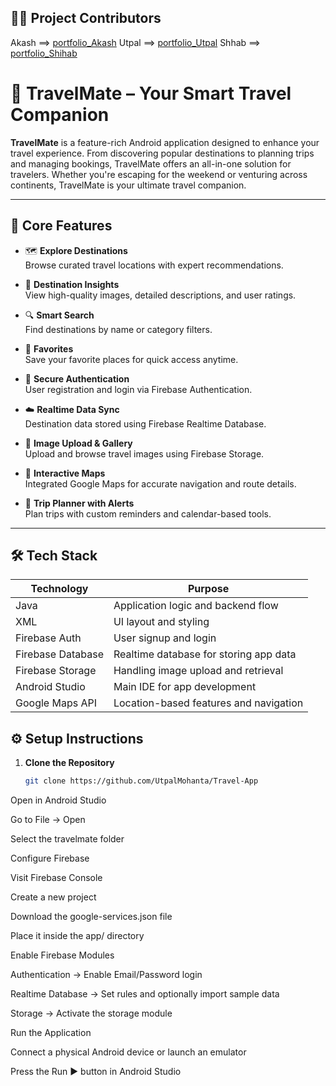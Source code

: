 
##  👨‍💻 Project Contributors
	                                                       
Akash	==> [portfolio_Akash](http://akash-devworks.netlify.app)
Utpal ==> [portfolio_Utpal](https://tinyurl.com/mv27mw5m)
Shhab ==> [portfolio_Shihab](https://shihab0202.github.io/)

# 📱 TravelMate – Your Smart Travel Companion

**TravelMate** is a feature-rich Android application designed to enhance your travel experience. From discovering popular destinations to planning trips and managing bookings, TravelMate offers an all-in-one solution for travelers. Whether you're escaping for the weekend or venturing across continents, TravelMate is your ultimate travel companion.

---

## 🧭 Core Features

- 🗺️ **Explore Destinations**  
  Browse curated travel locations with expert recommendations.

- 📌 **Destination Insights**  
  View high-quality images, detailed descriptions, and user ratings.

- 🔍 **Smart Search**  
  Find destinations by name or category filters.

- 💾 **Favorites**  
  Save your favorite places for quick access anytime.

- 🔐 **Secure Authentication**  
  User registration and login via Firebase Authentication.

- ☁️ **Realtime Data Sync**  
  Destination data stored using Firebase Realtime Database.

- 📸 **Image Upload & Gallery**  
  Upload and browse travel images using Firebase Storage.

- 📍 **Interactive Maps**  
  Integrated Google Maps for accurate navigation and route details.

- 📆 **Trip Planner with Alerts**  
  Plan trips with custom reminders and calendar-based tools.

---

## 🛠️ Tech Stack

| Technology        | Purpose                                  |
|-------------------|-------------------------------------------|
| Java              | Application logic and backend flow        |
| XML               | UI layout and styling                     |
| Firebase Auth     | User signup and login                     |
| Firebase Database | Realtime database for storing app data    |
| Firebase Storage  | Handling image upload and retrieval       |
| Android Studio    | Main IDE for app development              |
| Google Maps API   | Location-based features and navigation    |


## ⚙️ Setup Instructions

1. **Clone the Repository**
   ```bash
   git clone https://github.com/UtpalMohanta/Travel-App
Open in Android Studio

Go to File → Open

Select the travelmate folder

Configure Firebase

Visit Firebase Console

Create a new project

Download the google-services.json file

Place it inside the app/ directory

Enable Firebase Modules

Authentication → Enable Email/Password login

Realtime Database → Set rules and optionally import sample data

Storage → Activate the storage module

Run the Application

Connect a physical Android device or launch an emulator

Press the Run ▶️ button in Android Studio



	                     

